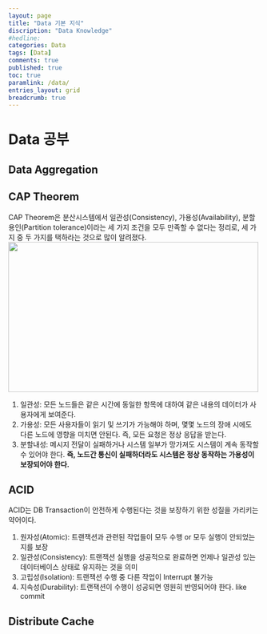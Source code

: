 ```yaml
---
layout: page
title: "Data 기본 지식"
discription: "Data Knowledge"
#hedline: 
categories: Data
tags: [Data]
comments: true
published: true 
toc: true
paramlink: /data/
entries_layout: grid
breadcrumb: true
---
```

# Data 공부 
## Data Aggregation
## CAP Theorem
CAP Theorem은 분산시스템에서 일관성(Consistency), 가용성(Availability), 분할 용인(Partition tolerance)이라는 세 가지 조건을 모두 만족할 수 없다는 정리로, 세 가지 중 두 가지를 택하라는 것으로 많이 알려졌다. 
<img src="http://eincs.com/images/2013/06/truth-of-cap-theorem-diagram.png" width="500" height="300"> 

1) 일관성: 모든 노드들은 같은 시간에 동일한 항목에 대하여 같은 내용의 데이터가 사용자에게 보여준다.
2) 가용성: 모든 사용자들이 읽기 및 쓰기가 가능해야 하며, 몇몇 노드의 장애 시에도 다른 노드에 영향을 미치면 안된다. 즉, 모든 요청은 정상 응답을 받는다. 
3) 분할내성: 메시지 전달이 실패하거나 시스템 일부가 망가져도 시스템이 계속 동작할 수 있어야 한다. <b>즉, 노드간 통신이 실패하더라도 시스템은 정상 동작하는 가용성이 보장되어야 한다. </b>


## ACID 
ACID는 DB Transaction이 안전하게 수행된다는 것을 보장하기 위한 성질을 가리키는 약어이다.
1) 원자성(Atomic): 트랜잭션과 관련된 작업들이 모두 수행 or 모두 실행이 안되었는지를 보장
2) 일관성(Consistency): 트랜잭션 실행을 성공적으로 완료하면 언제나 일관성 있는 데이터베이스 상태로 유지하는 것을 의미
3) 고립성(Isolation): 트랜잭션 수행 중 다른 작업이 Interrupt 불가능 
4) 지속성(Durability): 트랜잭션이 수행이 성공되면 영원히 반영되어야 한다. like commit

## Distribute Cache 
